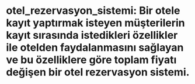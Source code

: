 # otel_rezervasyon_sistemi: Bir otele kayıt yaptırmak isteyen müşterilerin kayıt sırasında istedikleri özellikler ile otelden faydalanmasını sağlayan ve bu özelliklere göre toplam fiyatı değişen bir otel rezervasyon sistemi.
